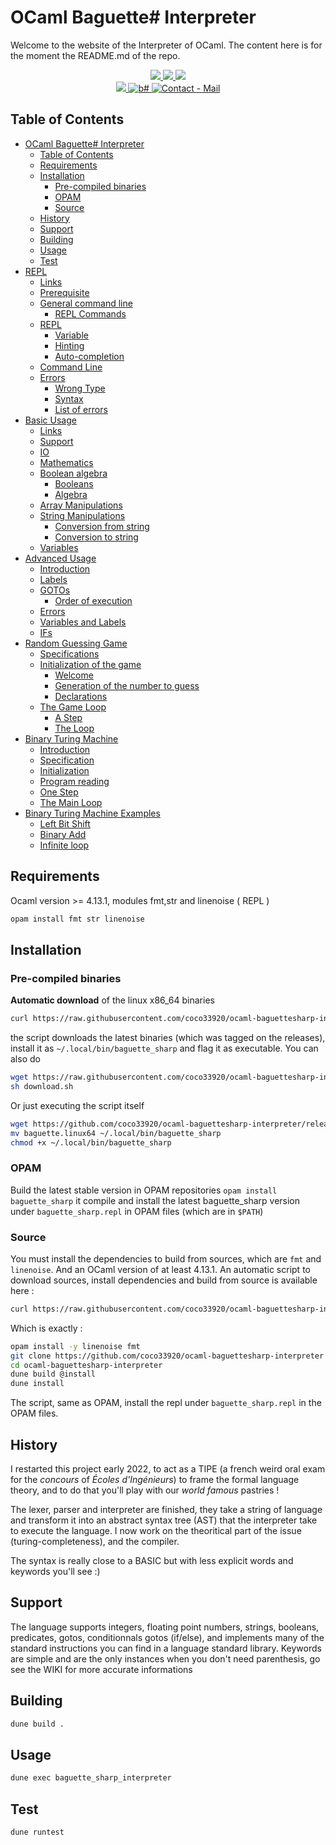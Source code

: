 # OCaml Baguette# Interpreter
Welcome to the website of the Interpreter of OCaml.
The content here is for the moment the README.md of the repo.

<div align="center">
<a href="https://github.com/coco33920/ocaml-baguettesharp-interpreter">
<img src="https://img.shields.io/static/v1?label=coco33920&message=ocaml-baguettesharp-interpreter&color=55cdfc&logo=github&style=for-the-badge">
</a>
<a href="https://github.com/coco33920/ocaml-baguettesharp-interpreter/releases">
<img src="https://img.shields.io/github/release/coco33920/ocaml-baguettesharp-interpreter?include_prereleases=&sort=semver&color=55cdfc&style=for-the-badge">
</a>
<a href="https://github.com/coco33920/ocaml-baguettesharp-interpreter/blob/master/LICENCE">
<img src="https://img.shields.io/badge/License-MIT-55cdfc?style=for-the-badge">
</a>
<br>
<a href="https://github.com/coco33920/ocaml-baguettesharp-interpreter/wiki">
<img src="https://img.shields.io/badge/view-Wiki-f7a8d8?style=for-the-badge">
</a>
<a href="https://www.baguettesharp.fr">
    <img alt="b#" src="https://img.shields.io/badge/Website-Baguette%23-f7a8d8?style=for-the-badge">
  </a>
<a href="mailto:contact@baguettesharp.fr"><img src="https://img.shields.io/badge/Contact-Mail-f7a8d8?style=for-the-badge&logo=thunderbird&logoColor=f7a8d8" alt="Contact - Mail"></a>
</div>

## Table of Contents
- [OCaml Baguette# Interpreter](#ocaml-baguette-interpreter)
  - [Table of Contents](#table-of-contents)
  - [Requirements](#requirements)
  - [Installation](#installation)
    - [Pre-compiled binaries](#pre-compiled-binaries)
    - [OPAM](#opam)
    - [Source](#source)
  - [History](#history)
  - [Support](#support)
  - [Building](#building)
  - [Usage](#usage)
  - [Test](#test)
- [REPL](repl.md#repl)
  - [Links](repl.md#links)
  - [Prerequisite](repl.md#prerequisite)
  - [General command line](repl.md#general-command-line)
    - [REPL Commands](repl.md#repl-commands)
  - [REPL](repl.md#repl-1)
    - [Variable](repl.md#variable)
    - [Hinting](repl.md#hinting)
    - [Auto-completion](repl.md#auto-completion)
  - [Command Line](repl.md#command-line)
  - [Errors](repl.md#errors)
    - [Wrong Type](repl.md#wrong-type)
    - [Syntax](repl.md#syntax)
    - [List of errors](repl.md#list-of-errors)
- [Basic Usage](basic.md/#basic-usage)
  - [Links](basic.md/#links)
  - [Support](basic.md#support)
  - [IO](basic.md#io)
  - [Mathematics](basic.md#mathematics)
  - [Boolean algebra](basic.md#boolean-algebra)
    - [Booleans](basic.md#booleans)
    - [Algebra](basic.md#algebra)
  - [Array Manipulations](basic.md#array-manipulations)
  - [String Manipulations](basic.md#string-manipulations)
    - [Conversion from string](basic.md#conversion-from-string)
    - [Conversion to string](basic.md#conversion-to-string)
  - [Variables](basic.md#variables)
- [Advanced Usage](advanced.md#advanced-usage)
  - [Introduction](advanced.md#introduction)
  - [Labels](advanced.md#labels)
  - [GOTOs](advanced.md#gotos)
    - [Order of execution](advanced.md#order-of-execution)
  - [Errors](advanced.md#errors)
  - [Variables and Labels](advanced.md#variables-and-labels)
  - [IFs](advanced.md#ifs)
- [Random Guessing Game](random.md#random-guessing-game)
  - [Specifications](random.md#specifications)
  - [Initialization of the game](random.md#initialization-of-the-game)
    - [Welcome](random.md#welcome)
    - [Generation of the number to guess](random.md#generation-of-the-number-to-guess)
    - [Declarations](random.md#declarations)
  - [The Game Loop](random.md#the-game-loop)
    - [A Step](random.md#a-step)
    - [The Loop](random.md#the-loop)
-  [Binary Turing Machine](turing.md#binary-turing-machine)
   - [Introduction](turing.md#introduction)
   - [Specification](turing.md#specification)
   - [Initialization](turing.md#initialization)
   - [Program reading](turing.md#program-reading)
   - [One Step](turing.md#one-step)
   - [The Main Loop](turing.md#the-main-loop)
- [Binary Turing Machine Examples](turing.md#examples)
  - [Left Bit Shift](turing.md#left-bit-shift)
  - [Binary Add](turing.md#binary-add)
  - [Infinite loop](turing.md#infinite-loop)

## Requirements
Ocaml version >= 4.13.1, modules fmt,str and linenoise ( REPL )

```sh
opam install fmt str linenoise
```
## Installation

### Pre-compiled binaries
**Automatic download** of the linux x86_64 binaries
```bash
curl https://raw.githubusercontent.com/coco33920/ocaml-baguettesharp-interpreter/master/download.sh | sh
```
the script downloads the latest binaries (which was tagged on the releases), install it as `~/.local/bin/baguette_sharp` 
and flag it as executable. You can also do
```bash
wget https://raw.githubusercontent.com/coco33920/ocaml-baguettesharp-interpreter/master/download.sh
sh download.sh
```
Or just executing the script itself
```bash
wget https://github.com/coco33920/ocaml-baguettesharp-interpreter/releases/latest/download/baguette.linux64
mv baguette.linux64 ~/.local/bin/baguette_sharp
chmod +x ~/.local/bin/baguette_sharp
```

### OPAM
Build the latest stable version in OPAM repositories `opam install baguette_sharp` it compile and install the latest
baguette_sharp version under `baguette_sharp.repl` in OPAM files (which are in `$PATH`)

### Source
You must install the dependencies to build from sources, which are `fmt` and `linenoise`. And an OCaml version of at least 4.13.1.
An automatic script to download sources, install dependencies and build from source is available here :
```bash
curl https://raw.githubusercontent.com/coco33920/ocaml-baguettesharp-interpreter/master/automatic.sh | sh
```
Which is exactly :
```bash
opam install -y linenoise fmt
git clone https://github.com/coco33920/ocaml-baguettesharp-interpreter
cd ocaml-baguettesharp-interpreter
dune build @install
dune install
```
The script, same as OPAM, install the repl under `baguette_sharp.repl` in the OPAM files.

## History 

I restarted this project early 2022, to act as a TIPE (a french weird oral exam for the _concours_ of _Écoles d'Ingénieurs_) to frame the formal language theory, and to do that you'll play with our _world famous_ pastries !

The lexer, parser and interpreter are finished, they take a string of language and transform it into an abstract syntax tree (AST) that the interpreter take to execute the language. I now work on the theoritical part of the issue (turing-completeness), and the compiler.

The syntax is really close to a BASIC but with less explicit words and keywords you'll see :)

## Support

The language supports integers, floating point numbers, strings, booleans, predicates, gotos, conditionnals gotos (if/else), 
and implements many of the standard instructions you can find in a language standard library.
Keywords are simple and are the only instances when you don't need parenthesis, go see the WIKI for more accurate informations

## Building

```sh
dune build .
```

## Usage

```sh
dune exec baguette_sharp_interpreter
```

## Test

```sh
dune runtest
```